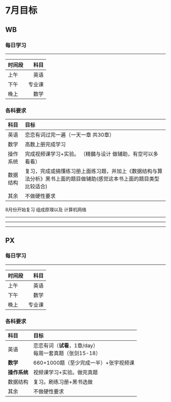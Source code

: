 

# 7月目标
## WB

### 每日学习

---------
|时间段| 科目|
| :--| -: |
|上午 |英语|
|下午| 专业课|
|晚上| 数学|

### 各科要求
| 科目| 目标|
| :------|:------ |
|英语|恋恋有词过完一遍（一天一章 共30章）|
|数学|高数上册完成学习|
|操作系统 |完成视频课学习+实验。 （精髓与设计 做辅助，有空可以多看看）|
|数据结构 |复习，完成或搞懂练习册上面练习题，并加上《数据结构与算法分析》黑书上面的题目做辅助(感觉这本书上面的题目类型比较适合)|
|其余 |不做硬性要求|

8月份开始复习 组成原理以及 计算机网络

---

---

---

## PX

### 每日学习

------

| 时间段 |   科目 |
| :----- | -----: |
| 上午   |   英语 |
| 下午   |   数学 |
| 晚上   | 专业课 |

### 各科要求

| 科目         | 目标                                                         |
| :----------- | :----------------------------------------------------------- |
| 英语         | 恋恋有词（**试看**，1章/day）<br />每周一套真题（张剑15-18） |
| **数学**     | 660+1000题（至少完成一半）+张宇视频课                        |
| **操作系统** | 视频课学习+实验。做完真题                                    |
| 数据结构     | 复习。刷练习册+黑书选做                                      |
| 其余         | 不做硬性要求                                                 |
